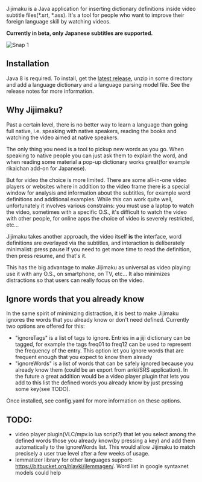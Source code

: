 Jijimaku is a Java application for inserting dictionary definitions inside video subtitle files(*.srt, *.ass). It's a tool for people who want to improve their foreign language skill by watching videos.

**Currently in beta, only Japanese subtitles are supported.**

![Snap 1](https://juliango202.github.io/img/jijimaku/snap1.jpg)

## Installation
Java 8 is required. To install, get the [latest release](https://github.com/juliango202/jijimaku/releases), unzip in some directory and add a language dictionary and a language parsing model file. See the release notes for more information.

## Why Jijimaku?
Past a certain level, there is no better way to learn a language than going full native, i.e. speaking with native speakers,
reading the books and watching the video aimed at native speakers.

The only thing you need is a tool to pickup new words as you go. When speaking to native people you can just ask them to explain the word,
and when reading some material a pop-up dictionary works great(for example rikaichan add-on for Japanese).

But for video the choice is more limited.
There are some all-in-one video players or websites where in addition to the video frame there is
a special window for analysis and information about the subtitles, for example word definitions and additional examples.
While this can work quite well, unfortunately it involves various constrains: you must use a laptop to watch the video,
sometimes with a specific O.S., it's difficult to watch the video with other people, for online apps the choice of video is severely restricted, etc...

Jijimaku takes another approach, the video itself **is** the interface, word definitions are overlayed via the subtitles, and interaction is deliberately minimalist: press pause if you need to get more time to read the definition, then press resume, and that's it.

This has the big advantage to make Jijimaku as universal as video playing: use it with any O.S., on smartphone, on TV, etc... It also minimizes distractions so that users can really focus on the video.

## Ignore words that you already know
In the same spirit of minimizing distraction, it is best to make Jijimaku ignores the words that you already know or don't need defined.
Currently two options are offered for this:
- "ignoreTags" is a list of tags to ignore. Entries in a jiji dictionary can be tagged, for example the tags freq01 to freq12 can be used to represent the frequency of the entry. This option let you ignore words that are frequent enough that you expect to know them already
- "ignoreWords" is a list of words that can be safely ignored because you already know them (could be an export from anki/SRS application). In the future a great addition would be a video player plugin that lets you add to this list the defined words you already know by just pressing some key(see TODO).

Once installed, see config.yaml for more information on these options.

## TODO:
- video player plugin(VLC/mpv.io lua script?) that let you select among the defined words those you already know(by pressing a key) and add them automatically to the ignoreWords list. This would allow Jijimaku to match precisely a user true level after a few weeks of usage.
- lemmatizer library for other languages support: https://bitbucket.org/hlavki/jlemmagen/.
  Word list in google syntaxnet models could help
